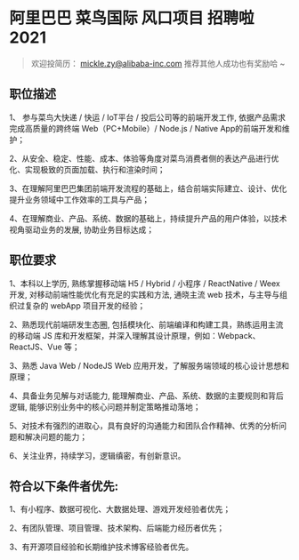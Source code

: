 # 阿里巴巴 菜鸟国际 风口项目 招聘啦 2021
> 欢迎投简历：  mickle.zy@alibaba-inc.com
> 推荐其他人成功也有奖励哈 ~

## 职位描述
1、 参与菜鸟大快递 / 快运 / IoT平台 / 投后公司等的前端开发工作, 依据产品需求完成高质量的跨终端 Web（PC+Mobile）/ Node.js / Native App的前端开发和维护；

2、从安全、稳定、性能、成本、体验等角度对菜鸟消费者侧的表达产品进行优化、实现极致的页面加载、执行和渲染时间；

3、在理解阿里巴巴集团前端开发流程的基础上，结合前端实际建立、设计、优化提升业务领域中工作效率的工具与产品；

4、在理解商业、产品、系统、数据的基础上，持续提升产品的用户体验，以技术视角驱动业务的发展, 协助业务目标达成；

## 职位要求
1、本科以上学历, 熟练掌握移动端 H5 / Hybrid / 小程序 / ReactNative / Weex 开发, 对移动前端性能优化有充足的实践和方法, 通晓主流 web 技术，与主导与组织过复杂的 webApp 项目开发的经验；

2、熟悉现代前端研发生态圈, 包括模块化、前端编译和构建工具，熟练运用主流的移动端 JS 库和开发框架，并深入理解其设计原理，例如：Webpack、ReactJS、Vue 等；

3、熟悉 Java Web / NodeJS Web 应用开发，了解服务端领域的核心设计思想和原理；

4、具备业务见解与对话能力, 能理解商业、产品、系统、数据的主要规则和背后逻辑, 能够识别业务中的核心问题并制定策略推动落地；

5、对技术有强烈的进取心，具有良好的沟通能力和团队合作精神、优秀的分析问题和解决问题的能力；

6、关注业界，持续学习，逻辑缜密，有创新意识。

## 符合以下条件者优先:

1、有小程序、数据可视化、大数据处理、游戏开发经验者优先；

2、有团队管理、项目管理、技术架构、后端能力经历者优先；

3、有开源项目经验和长期维护技术博客经验者优先。